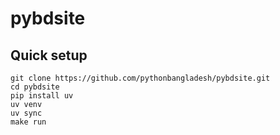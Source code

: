 # pybdsite

## Quick setup
```
git clone https://github.com/pythonbangladesh/pybdsite.git
cd pybdsite
pip install uv
uv venv
uv sync
make run
```